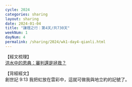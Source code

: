 ```yaml
---
cycle: 2024
categories: sharing
layout: sharing
date: 2024-01-04
title: "謙理之行：第4天/共730天"
weekNum: 1
dayNum: 4
permalink: /sharing/2024/wk1-day4-qianli.html
---
```

【經文梳理】  
<a href="https://youtu.be/PIm77qle-QY_blank" target="_blank">洪水中的恩典：審判還是拯救？</a>

【背經經文】  
創世記 9:13 我把虹放在雲彩中，這就可做我與地立約的記號了。
